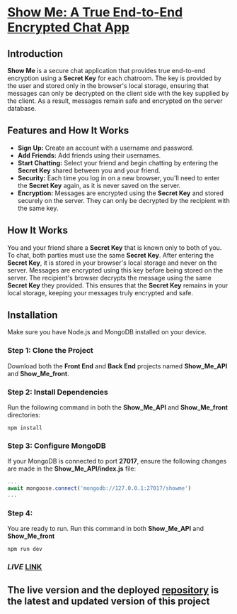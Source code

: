 # [Show Me: A True End-to-End Encrypted Chat App](https://show-me-front-deploy.vercel.app/)


## Introduction

**Show Me** is a secure chat application that provides true end-to-end encryption using a **Secret Key** for each chatroom. The key is provided by the user and stored only in the browser's local storage, ensuring that messages can only be decrypted on the client side with the key supplied by the client. As a result, messages remain safe and encrypted on the server database.

## Features and How It Works

- **Sign Up:** Create an account with a username and password.
- **Add Friends:** Add friends using their usernames.
- **Start Chatting:** Select your friend and begin chatting by entering the **Secret Key** shared between you and your friend.
- **Security:** Each time you log in on a new browser, you'll need to enter the **Secret Key** again, as it is never saved on the server.
- **Encryption:** Messages are encrypted using the **Secret Key** and stored securely on the server. They can only be decrypted by the recipient with the same key.

## How It Works

You and your friend share a **Secret Key** that is known only to both of you. To chat, both parties must use the same **Secret Key**. After entering the **Secret Key**, it is stored in your browser's local storage and never on the server. Messages are encrypted using this key before being stored on the server. The recipient's browser decrypts the message using the same **Secret Key** they provided. This ensures that the **Secret Key** remains in your local storage, keeping your messages truly encrypted and safe.

## Installation

Make sure you have Node.js and MongoDB installed on your device.

### Step 1: Clone the Project

Download both the **Front End** and **Back End** projects named **Show_Me_API** and **Show_Me_front**.

### Step 2: Install Dependencies

Run the following command in both the **Show_Me_API** and **Show_Me_front** directories:

```
npm install
```

### Step 3: Configure MongoDB

If your MongoDB is connected to port **27017**, ensure the following changes are made in the **Show_Me_API/index.js** file:

```javascript
...
await mongoose.connect('mongodb://127.0.0.1:27017/showme')
...
```

### Step 4:
You are ready to run.
Run this command in both **Show_Me_API** and **Show_Me_front**

```
npm run dev
```

### ***LIVE*** [LINK](https://show-me-front-deploy.vercel.app/) 
## The live version and the deployed [**repository**](https://github.com/MM-Mamunn/show_me_front_deploy) is the latest and updated version of this project
